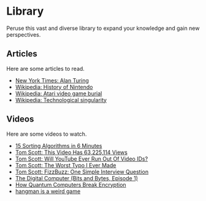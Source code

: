 # Library
Peruse this vast and diverse library to expand your knowledge and gain new perspectives.

## Articles
Here are some articles to read.

- [New York Times: Alan Turing](https://www.nytimes.com/2019/06/05/obituaries/alan-turing-overlooked.html)
- [Wikipedia: History of Nintendo](https://en.wikipedia.org/wiki/History_of_Nintendo)
- [Wikipedia: Atari video game burial](https://en.wikipedia.org/wiki/Atari_video_game_burial)
- [Wikipedia: Technological singularity](https://en.wikipedia.org/wiki/Technological_singularity)

## Videos
Here are some videos to watch.

- [15 Sorting Algorithms in 6 Minutes](https://www.youtube.com/watch?v=kPRA0W1kECg)
- [Tom Scott: This Video Has 63,225,114 Views](https://www.youtube.com/watch?v=BxV14h0kFs0)
- [Tom Scott: Will YouTube Ever Run Out Of Video IDs?](https://www.youtube.com/watch?v=gocwRvLhDf8)
- [Tom Scott: The Worst Typo I Ever Made](https://www.youtube.com/watch?v=X6NJkWbM1xk)
- [Tom Scott: FizzBuzz: One Simple Interview Question](https://www.youtube.com/watch?v=QPZ0pIK_wsc)
- [The Digital Computer (Bits and Bytes, Episode 1)](https://www.youtube.com/watch?v=AdF2uk-EscE&list=PLC4820150EF5C2DC7)
- [How Quantum Computers Break Encryption](https://www.youtube.com/watch?v=lvTqbM5Dq4Q)
- [hangman is a weird game](https://www.youtube.com/watch?v=le5uGqHKll8)
